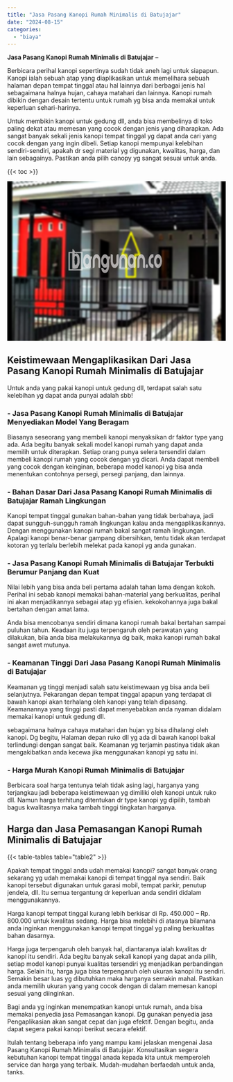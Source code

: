 ```yaml
---
title: "Jasa Pasang Kanopi Rumah Minimalis di Batujajar"
date: "2024-08-15"
categories: 
  - "biaya"
---
```


**Jasa Pasang Kanopi Rumah Minimalis di Batujajar** –

Berbicara perihal kanopi sepertinya sudah tidak aneh lagi untuk siapapun. Kanopi ialah sebuah atap yang diaplikasikan untuk memelihara sebuah halaman depan tempat tinggal atau hal lainnya dari berbagai jenis hal sebagaimana halnya hujan, cahaya matahari dan lainnya. Kanopi rumah dibikin dengan desain tertentu untuk rumah yg bisa anda memakai untuk keperluan sehari-harinya.

Untuk membikin kanopi untuk gedung dll, anda bisa membelinya di toko paling dekat atau memesan yang cocok dengan jenis yang diharapkan. Ada sangat banyak sekali jenis kanopi tempat tinggal yg dapat anda cari yang cocok dengan yang ingin dibeli. Setiap kanopi mempunyai kelebihan sendiri-sendiri, apakah dr segi material yg digunakan, kwalitas, harga, dan lain sebagainya. Pastikan anda pilih canopy yg sangat sesuai untuk anda.

{{< toc >}}

![Jasa Pasang Kanopi Rumah Minimalis di Batujajar](/images/harga-kanopi-minimalis-61.png)

## Keistimewaan Mengaplikasikan Dari Jasa Pasang Kanopi Rumah Minimalis di Batujajar

Untuk anda yang pakai kanopi untuk gedung dll, terdapat salah satu kelebihan yg dapat anda punyai adalah sbb!

### \- Jasa Pasang Kanopi Rumah Minimalis di Batujajar Menyediakan Model Yang Beragam

Biasanya seseorang yang membeli kanopi menyaksikan dr faktor type yang ada. Ada begitu banyak sekali model kanopi rumah yang dapat anda memilih untuk diterapkan. Setiap orang punya selera tersendiri dalam membeli kanopi rumah yang cocok dengan yg dicari. Anda dapat membeli yang cocok dengan keinginan, beberapa model kanopi yg bisa anda menentukan contohnya persegi, persegi panjang, dan lainnya.

### \- Bahan Dasar Dari Jasa Pasang Kanopi Rumah Minimalis di Batujajar Ramah Lingkungan

Kanopi tempat tinggal gunakan bahan-bahan yang tidak berbahaya, jadi dapat sungguh-sungguh ramah lingkungan kalau anda mengaplikasikannya. Dengan menggunakan kanopi rumah bakal sangat ramah lingkungan. Apalagi kanopi benar-benar gampang dibersihkan, tentu tidak akan terdapat kotoran yg terlalu berlebih melekat pada kanopi yg anda gunakan.

### \- Jasa Pasang Kanopi Rumah Minimalis di Batujajar Terbukti Berumur Panjang dan Kuat

Nilai lebih yang bisa anda beli pertama adalah tahan lama dengan kokoh. Perihal ini sebab kanopi memakai bahan-material yang berkualitas, perihal ini akan menjadikannya sebagai atap yg efisien. kekokohannya juga bakal bertahan dengan amat lama.

Anda bisa mencobanya sendiri dimana kanopi rumah bakal bertahan sampai puluhan tahun. Keadaan itu juga terpengaruh oleh perawatan yang dilakukan, bila anda bisa melakukannya dg baik, maka kanopi rumah bakal sangat awet mutunya.

### \- Keamanan Tinggi Dari Jasa Pasang Kanopi Rumah Minimalis di Batujajar

Keamanan yg tinggi menjadi salah satu keistimewaan yg bisa anda beli selanjutnya. Pekarangan depan tempat tinggal apapun yang terdapat di bawah kanopi akan terhalang oleh kanopi yang telah dipasang. Keamanannya yang tinggi pasti dapat menyebabkan anda nyaman didalam memakai kanopi untuk gedung dll.

sebagaimana halnya cahaya matahari dan hujan yg bisa dihalangi oleh kanopi. Dg begitu, Halaman depan ruko dll yg ada di bawah kanopi bakal terlindungi dengan sangat baik. Keamanan yg terjamin pastinya tidak akan mengakibatkan anda kecewa jika menggunakan kanopi yg satu ini.

### \- Harga Murah Kanopi Rumah Minimalis di Batujajar

Berbicara soal harga tentunya telah tidak asing lagi, harganya yang terjangkau jadi beberapa keistimewaan yg dimiliki oleh kanopi untuk ruko dll. Namun harga terhitung ditentukan dr type kanopi yg dipilih, tambah bagus kwalitasnya maka tambah tinggi tingkatan harganya.

## Harga dan Jasa Pemasangan Kanopi Rumah Minimalis di Batujajar

{{< table-tables table="table2" >}}

Apakah tempat tinggal anda udah memakai kanopi? sangat banyak orang sekarang yg udah memakai kanopi di tempat tinggal nya sendiri. Baik kanopi tersebut digunakan untuk garasi mobil, tempat parkir, penutup jendela, dll. Itu semua tergantung dr keperluan anda sendiri didalam menggunakannya.

Harga kanopi tempat tinggal kurang lebih berkisar di Rp. 450.000 – Rp. 800.000 untuk kwalitas sedang. Harga bisa melebihi di atasnya bilamana anda inginkan menggunakan kanopi tempat tinggal yg paling berkualitas bahan dasarnya.

Harga juga terpengaruh oleh banyak hal, diantaranya ialah kwalitas dr kanopi itu sendiri. Ada begitu banyak sekali kanopi yang dapat anda pilih, setiap model kanopi punyai kualitas tersendiri yg menjadikan perbandingan harga. Selain itu, harga juga bisa terpengaruh oleh ukuran kanopi itu sendiri. Semakin besar luas yg dibutuhkan maka harganya semakin mahal. Pastikan anda memilih ukuran yang yang cocok dengan di dalam memesan kanopi sesuai yang diinginkan.

Bagi anda yg inginkan menempatkan kanopi untuk rumah, anda bisa memakai penyedia jasa Pemasangan kanopi. Dg gunakan penyedia jasa Pengaplikasian akan sangat cepat dan juga efektif. Dengan begitu, anda dapat segera pakai kanopi berikut secara efektif.

Itulah tentang beberapa info yang mampu kami jelaskan mengenai Jasa Pasang Kanopi Rumah Minimalis di Batujajar. Konsultasikan segera kebutuhan kanopi tempat tinggal anada kepada kita untuk memperoleh service dan harga yang terbaik. Mudah-mudahan berfaedah untuk anda, tanks.
